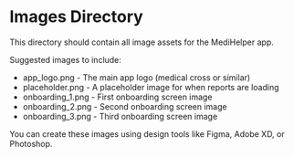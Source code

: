 # Images Directory

This directory should contain all image assets for the MediHelper app.

Suggested images to include:
- app_logo.png - The main app logo (medical cross or similar)
- placeholder.png - A placeholder image for when reports are loading
- onboarding_1.png - First onboarding screen image
- onboarding_2.png - Second onboarding screen image
- onboarding_3.png - Third onboarding screen image

You can create these images using design tools like Figma, Adobe XD, or Photoshop.
